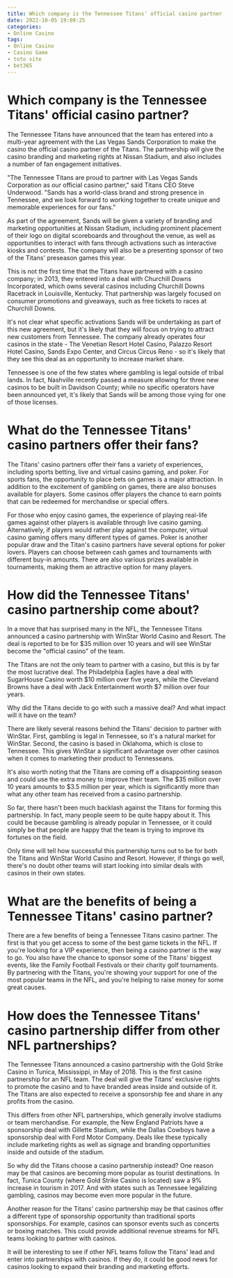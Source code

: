 ```yaml
---
title: Which company is the Tennessee Titans' official casino partner
date: 2022-10-05 19:09:25
categories:
- Online Casino
tags:
- Online Casino
- Casino Game
- toto site
- bet365
---
```



#  Which company is the Tennessee Titans' official casino partner?

The Tennessee Titans have announced that the team has entered into a multi-year agreement with the Las Vegas Sands Corporation to make the casino the official casino partner of the Titans. The partnership will give the casino branding and marketing rights at Nissan Stadium, and also includes a number of fan engagement initiatives.

"The Tennessee Titans are proud to partner with Las Vegas Sands Corporation as our official casino partner," said Titans CEO Steve Underwood. "Sands has a world-class brand and strong presence in Tennessee, and we look forward to working together to create unique and memorable experiences for our fans."

As part of the agreement, Sands will be given a variety of branding and marketing opportunities at Nissan Stadium, including prominent placement of their logo on digital scoreboards and throughout the venue, as well as opportunities to interact with fans through activations such as interactive kiosks and contests. The company will also be a presenting sponsor of two of the Titans' preseason games this year.

This is not the first time that the Titans have partnered with a casino company; in 2013, they entered into a deal with Churchill Downs Incorporated, which owns several casinos including Churchill Downs Racetrack in Louisville, Kentucky. That partnership was largely focused on consumer promotions and giveaways, such as free tickets to races at Churchill Downs.

It's not clear what specific activations Sands will be undertaking as part of this new agreement, but it's likely that they will focus on trying to attract new customers from Tennessee. The company already operates four casinos in the state - The Venetian Resort Hotel Casino, Palazzo Resort Hotel Casino, Sands Expo Center, and Circus Circus Reno - so it's likely that they see this deal as an opportunity to increase market share.

Tennessee is one of the few states where gambling is legal outside of tribal lands. In fact, Nashville recently passed a measure allowing for three new casinos to be built in Davidson County; while no specific operators have been announced yet, it's likely that Sands will be among those vying for one of those licenses.

#  What do the Tennessee Titans' casino partners offer their fans?

The Titans' casino partners offer their fans a variety of experiences, including sports betting, live and virtual casino gaming, and poker. For sports fans, the opportunity to place bets on games is a major attraction. In addition to the excitement of gambling on games, there are also bonuses available for players. Some casinos offer players the chance to earn points that can be redeemed for merchandise or special offers.

For those who enjoy casino games, the experience of playing real-life games against other players is available through live casino gaming. Alternatively, if players would rather play against the computer, virtual casino gaming offers many different types of games. Poker is another popular draw and the Titan's casino partners have several options for poker lovers. Players can choose between cash games and tournaments with different buy-in amounts. There are also various prizes available in tournaments, making them an attractive option for many players.

#  How did the Tennessee Titans' casino partnership come about?

In a move that has surprised many in the NFL, the Tennessee Titans announced a casino partnership with WinStar World Casino and Resort. The deal is reported to be for $35 million over 10 years and will see WinStar become the "official casino" of the team.

The Titans are not the only team to partner with a casino, but this is by far the most lucrative deal. The Philadelphia Eagles have a deal with SugarHouse Casino worth $10 million over five years, while the Cleveland Browns have a deal with Jack Entertainment worth $7 million over four years.

Why did the Titans decide to go with such a massive deal? And what impact will it have on the team?

There are likely several reasons behind the Titans' decision to partner with WinStar. First, gambling is legal in Tennessee, so it's a natural market for WinStar. Second, the casino is based in Oklahoma, which is close to Tennessee. This gives WinStar a significant advantage over other casinos when it comes to marketing their product to Tennesseans.

It's also worth noting that the Titans are coming off a disappointing season and could use the extra money to improve their team. The $35 million over 10 years amounts to $3.5 million per year, which is significantly more than what any other team has received from a casino partnership.

So far, there hasn't been much backlash against the Titans for forming this partnership. In fact, many people seem to be quite happy about it. This could be because gambling is already popular in Tennessee, or it could simply be that people are happy that the team is trying to improve its fortunes on the field.

Only time will tell how successful this partnership turns out to be for both the Titans and WinStar World Casino and Resort. However, if things go well, there's no doubt other teams will start looking into similar deals with casinos in their own states.

#  What are the benefits of being a Tennessee Titans' casino partner?

There are a few benefits of being a Tennessee Titans casino partner. The first is that you get access to some of the best game tickets in the NFL. If you're looking for a VIP experience, then being a casino partner is the way to go. You also have the chance to sponsor some of the Titans' biggest events, like the Family Football Festivals or their charity golf tournaments. By partnering with the Titans, you're showing your support for one of the most popular teams in the NFL, and you're helping to raise money for some great causes.

#  How does the Tennessee Titans' casino partnership differ from other NFL partnerships?

The Tennessee Titans announced a casino partnership with the Gold Strike Casino in Tunica, Mississippi, in May of 2018. This is the first casino partnership for an NFL team. The deal will give the Titans' exclusive rights to promote the casino and to have branded areas inside and outside of it. The Titans are also expected to receive a sponsorship fee and share in any profits from the casino.

This differs from other NFL partnerships, which generally involve stadiums or team merchandise. For example, the New England Patriots have a sponsorship deal with Gillette Stadium, while the Dallas Cowboys have a sponsorship deal with Ford Motor Company. Deals like these typically include marketing rights as well as signage and branding opportunities inside and outside of the stadium.

So why did the Titans choose a casino partnership instead? One reason may be that casinos are becoming more popular as tourist destinations. In fact, Tunica County (where Gold Strike Casino is located) saw a 9% increase in tourism in 2017. And with states such as Tennessee legalizing gambling, casinos may become even more popular in the future.

Another reason for the Titans' casino partnership may be that casinos offer a different type of sponsorship opportunity than traditional sports sponsorships. For example, casinos can sponsor events such as concerts or boxing matches. This could provide additional revenue streams for NFL teams looking to partner with casinos.

It will be interesting to see if other NFL teams follow the Titans' lead and enter into partnerships with casinos. If they do, it could be good news for casinos looking to expand their branding and marketing efforts.